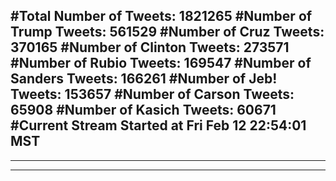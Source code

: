 #Total Number of Tweets: 1821265 
#Number of Trump Tweets: 561529
#Number of Cruz Tweets: 370165
#Number of Clinton Tweets: 273571
#Number of Rubio Tweets: 169547
#Number of Sanders Tweets: 166261
#Number of Jeb! Tweets: 153657
#Number of Carson Tweets: 65908
#Number of Kasich Tweets: 60671
#Current Stream Started at Fri Feb 12 22:54:01 MST
---
---
---
